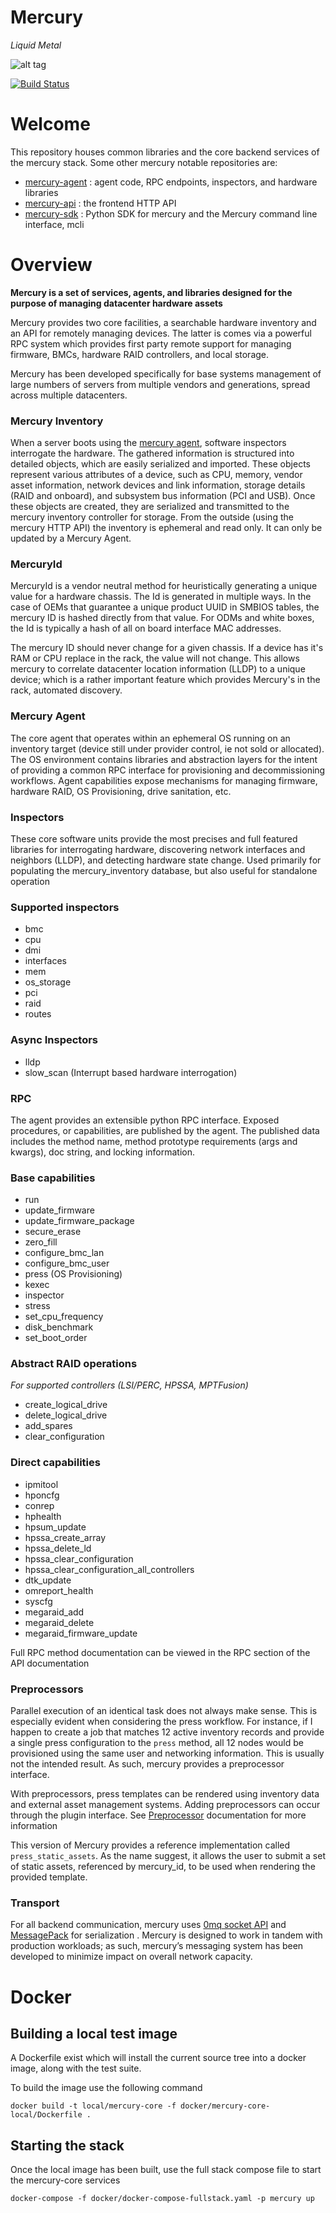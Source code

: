 # Mercury
<i>Liquid Metal</i>


![alt tag](docs/images/project_mercury.png)

[![Build Status](https://travis-ci.org/jr0d/mercury.svg?branch=master)](https://travis-ci.org/jr0d/mercury)

# Welcome
This repository houses common libraries and the core backend services of the mercury stack. Some other mercury notable
repositories are:

* [mercury-agent](https://github.com/jr0d/mercury-agent) : agent code, RPC endpoints, inspectors, and hardware libraries
* [mercury-api](https://github.com/jr0d/mercury-api) : the frontend HTTP API
* [mercury-sdk](https://github.com/jr0d/mercury-sdk) : Python SDK for mercury and the Mercury command line interface,
    mcli


# Overview

**Mercury is a set of services, agents, and libraries designed for the purpose of managing datacenter hardware assets**

Mercury provides two core facilities, a searchable hardware inventory and an API for remotely managing devices. The latter is comes via a powerful RPC system which provides first party remote support for managing firmware, BMCs, hardware RAID controllers, and local storage. 

Mercury has been developed specifically for base systems management of large numbers of servers from multiple vendors and generations,
spread across multiple datacenters.


### Mercury Inventory
When a server boots using the [mercury agent](https://github.com/jr0d/mercury-agent), software inspectors interrogate the hardware. The gathered information is
structured into detailed objects, which are easily serialized and imported. These objects represent various attributes
of a device, such as CPU, memory, vendor asset information, network devices and link information, storage details (RAID
and onboard), and subsystem bus information (PCI and USB). Once these objects are created, they are serialized and
transmitted to the mercury inventory controller for storage. From the outside (using the mercury HTTP API) the inventory
is ephemeral and read only. It can only be updated by a Mercury Agent.

### MercuryId

MercuryId is a vendor neutral method for heuristically generating a unique value for a hardware chassis.
The Id is generated in multiple ways. In the case of OEMs that guarantee a unique product UUID in SMBIOS tables,
the mercury ID is hashed directly from that value. For ODMs and white boxes, the Id is typically a hash of all on board
interface MAC addresses.

The mercury ID should never change for a given chassis. If a device has it's RAM or CPU replace in
the rack, the value will not change. This allows mercury to correlate datacenter location information (LLDP)
to a unique device; which is a rather important feature which provides Mercury's in the rack, automated
discovery.



### Mercury Agent
The core agent that operates within an ephemeral OS running on an inventory target (device still under provider
control, ie not sold or allocated). The OS environment contains libraries and abstraction layers for the intent of
providing a common RPC interface for provisioning and decommissioning workflows. Agent capabilities expose mechanisms
for managing firmware, hardware RAID, OS Provisioning, drive sanitation, etc.

### Inspectors
These core software units provide the most precises and full featured libraries for interrogating hardware, discovering
network interfaces and neighbors (LLDP), and detecting hardware state change. Used primarily for populating the
mercury_inventory database, but also useful for standalone operation

### Supported inspectors
- bmc
- cpu
- dmi
- interfaces
- mem
- os_storage
- pci
- raid
- routes

### Async Inspectors
- lldp
- slow_scan (Interrupt based hardware interrogation)

### RPC

The agent provides an extensible python RPC interface. Exposed procedures, or capabilities, are published by the agent.
The published data includes the method name, method prototype requirements (args and kwargs), doc string, and locking 
information.

### Base capabilities

- run
- update_firmware
- update_firmware_package
- secure_erase
- zero_fill
- configure_bmc_lan
- configure_bmc_user
- press (OS Provisioning)
- kexec
- inspector
- stress
- set_cpu_frequency
- disk_benchmark
- set_boot_order

### Abstract RAID operations
*For supported controllers (LSI/PERC, HPSSA, MPTFusion)*

- create_logical_drive
- delete_logical_drive
- add_spares
- clear_configuration

### Direct capabilities

- ipmitool
- hponcfg
- conrep
- hphealth
- hpsum_update
- hpssa_create_array
- hpssa_delete_ld
- hpssa_clear_configuration
- hpssa_clear_configuration_all_controllers
- dtk_update
- omreport_health
- syscfg
- megaraid_add
- megaraid_delete
- megaraid_firmware_update

Full RPC method documentation can be viewed in the RPC section of the API documentation

### Preprocessors

Parallel execution of an identical task does not always make sense. This is especially evident when considering
the press workflow. For instance, if I happen to create a job that matches 12 active inventory records and provide a
single press configuration to the `press` method, all 12 nodes would be provisioned using the same user and
networking information. This is usually not the intended result. As such, mercury provides a preprocessor interface.


With preprocessors, press templates can be rendered using inventory data and external asset management
systems. Adding preprocessors can occur through the plugin interface. See [Preprocessor](documentation_link)
documentation for more information


This version of Mercury provides a reference implementation called `press_static_assets`. As the name suggest, it
allows the user to submit a set of static assets, referenced by mercury_id, to be used when rendering the provided
template. 

### Transport

For all backend communication, mercury uses [0mq socket API](http://zeromq.org/whitepapers:architecture) and
[MessagePack](https://github.com/msgpack/msgpack/blob/master/spec.md) for serialization . Mercury is 
designed to work in tandem with production workloads; as such, mercury’s messaging system has been 
developed to minimize impact on overall network capacity.


# Docker
## Building a local test image

A Dockerfile exist which will install the current source tree into
a docker image, along with the test suite.

To build the image use the following command

```
docker build -t local/mercury-core -f docker/mercury-core-local/Dockerfile .
```

## Starting the stack

Once the local image has been built, use the full stack compose file to
start the mercury-core services
```
docker-compose -f docker/docker-compose-fullstack.yaml -p mercury up
```

